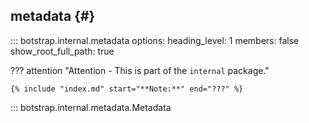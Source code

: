 ## metadata {#}

<!-- prettier-ignore -->
::: botstrap.internal.metadata
    options:
      heading_level: 1
      members: false
      show_root_full_path: true

??? attention "Attention - This is part of the `internal` package."

    {% include "index.md" start="**Note:**" end="???" %}

::: botstrap.internal.metadata.Metadata

<link rel="stylesheet" href="../../stylesheets/code-navigation.css" />
